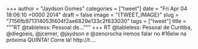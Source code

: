 
+++
author = "Jaydson Gomes"
categories = ["tweet"]
date = "Fri Apr 04 18:06:10 +0000 2014"
draft = false
image = "{TWEET_IMAGE}"
slug = "7156fb971314053f404f2ae6829e133c2f633030"
tags = ["tweet"]
title = """RT @tableless: Pessoal de..."""
+++
RT @tableless: Pessoal de Curitiba, @diegoeis, @jcemer, @jaydson e @zenorocha iremos falar no #16elw na próxima QUINTA! Corre lá! http://t.…
